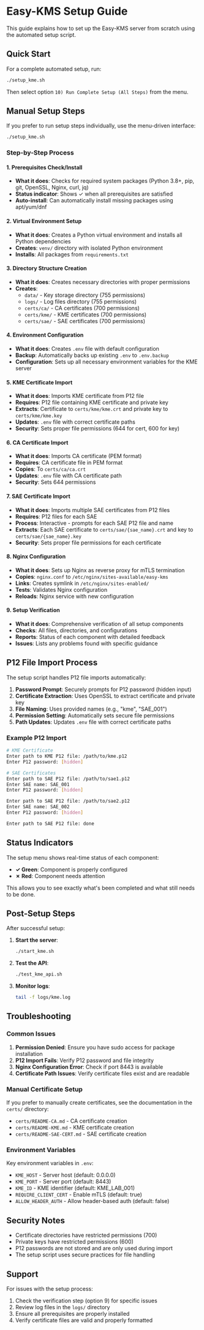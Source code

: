 # Easy-KMS Setup Guide

This guide explains how to set up the Easy-KMS server from scratch using the automated setup script.

## Quick Start

For a complete automated setup, run:

```bash
./setup_kme.sh
```

Then select option `10) Run Complete Setup (All Steps)` from the menu.

## Manual Setup Steps

If you prefer to run setup steps individually, use the menu-driven interface:

```bash
./setup_kme.sh
```

### Step-by-Step Process

#### 1. Prerequisites Check/Install
- **What it does**: Checks for required system packages (Python 3.8+, pip, git, OpenSSL, Nginx, curl, jq)
- **Status indicator**: Shows ✓ when all prerequisites are satisfied
- **Auto-install**: Can automatically install missing packages using apt/yum/dnf

#### 2. Virtual Environment Setup
- **What it does**: Creates a Python virtual environment and installs all Python dependencies
- **Creates**: `venv/` directory with isolated Python environment
- **Installs**: All packages from `requirements.txt`

#### 3. Directory Structure Creation
- **What it does**: Creates necessary directories with proper permissions
- **Creates**:
  - `data/` - Key storage directory (755 permissions)
  - `logs/` - Log files directory (755 permissions)
  - `certs/ca/` - CA certificates (700 permissions)
  - `certs/kme/` - KME certificates (700 permissions)
  - `certs/sae/` - SAE certificates (700 permissions)

#### 4. Environment Configuration
- **What it does**: Creates `.env` file with default configuration
- **Backup**: Automatically backs up existing `.env` to `.env.backup`
- **Configuration**: Sets up all necessary environment variables for the KME server

#### 5. KME Certificate Import
- **What it does**: Imports KME certificate from P12 file
- **Requires**: P12 file containing KME certificate and private key
- **Extracts**: Certificate to `certs/kme/kme.crt` and private key to `certs/kme/kme.key`
- **Updates**: `.env` file with correct certificate paths
- **Security**: Sets proper file permissions (644 for cert, 600 for key)

#### 6. CA Certificate Import
- **What it does**: Imports CA certificate (PEM format)
- **Requires**: CA certificate file in PEM format
- **Copies**: To `certs/ca/ca.crt`
- **Updates**: `.env` file with CA certificate path
- **Security**: Sets 644 permissions

#### 7. SAE Certificate Import
- **What it does**: Imports multiple SAE certificates from P12 files
- **Requires**: P12 files for each SAE
- **Process**: Interactive - prompts for each SAE P12 file and name
- **Extracts**: Each SAE certificate to `certs/sae/{sae_name}.crt` and key to `certs/sae/{sae_name}.key`
- **Security**: Sets proper file permissions for each certificate

#### 8. Nginx Configuration
- **What it does**: Sets up Nginx as reverse proxy for mTLS termination
- **Copies**: `nginx.conf` to `/etc/nginx/sites-available/easy-kms`
- **Links**: Creates symlink in `/etc/nginx/sites-enabled/`
- **Tests**: Validates Nginx configuration
- **Reloads**: Nginx service with new configuration

#### 9. Setup Verification
- **What it does**: Comprehensive verification of all setup components
- **Checks**: All files, directories, and configurations
- **Reports**: Status of each component with detailed feedback
- **Issues**: Lists any problems found with specific guidance

## P12 File Import Process

The setup script handles P12 file imports automatically:

1. **Password Prompt**: Securely prompts for P12 password (hidden input)
2. **Certificate Extraction**: Uses OpenSSL to extract certificate and private key
3. **File Naming**: Uses provided names (e.g., "kme", "SAE_001")
4. **Permission Setting**: Automatically sets secure file permissions
5. **Path Updates**: Updates `.env` file with correct certificate paths

### Example P12 Import

```bash
# KME Certificate
Enter path to KME P12 file: /path/to/kme.p12
Enter P12 password: [hidden]

# SAE Certificates
Enter path to SAE P12 file: /path/to/sae1.p12
Enter SAE name: SAE_001
Enter P12 password: [hidden]

Enter path to SAE P12 file: /path/to/sae2.p12
Enter SAE name: SAE_002
Enter P12 password: [hidden]

Enter path to SAE P12 file: done
```

## Status Indicators

The setup menu shows real-time status of each component:

- **✓ Green**: Component is properly configured
- **✗ Red**: Component needs attention

This allows you to see exactly what's been completed and what still needs to be done.

## Post-Setup Steps

After successful setup:

1. **Start the server**:
   ```bash
   ./start_kme.sh
   ```

2. **Test the API**:
   ```bash
   ./test_kme_api.sh
   ```

3. **Monitor logs**:
   ```bash
   tail -f logs/kme.log
   ```

## Troubleshooting

### Common Issues

1. **Permission Denied**: Ensure you have sudo access for package installation
2. **P12 Import Fails**: Verify P12 password and file integrity
3. **Nginx Configuration Error**: Check if port 8443 is available
4. **Certificate Path Issues**: Verify certificate files exist and are readable

### Manual Certificate Setup

If you prefer to manually create certificates, see the documentation in the `certs/` directory:
- `certs/README-CA.md` - CA certificate creation
- `certs/README-KME.md` - KME certificate creation  
- `certs/README-SAE-CERT.md` - SAE certificate creation

### Environment Variables

Key environment variables in `.env`:

- `KME_HOST` - Server host (default: 0.0.0.0)
- `KME_PORT` - Server port (default: 8443)
- `KME_ID` - KME identifier (default: KME_LAB_001)
- `REQUIRE_CLIENT_CERT` - Enable mTLS (default: true)
- `ALLOW_HEADER_AUTH` - Allow header-based auth (default: false)

## Security Notes

- Certificate directories have restricted permissions (700)
- Private keys have restricted permissions (600)
- P12 passwords are not stored and are only used during import
- The setup script uses secure practices for file handling

## Support

For issues with the setup process:

1. Check the verification step (option 9) for specific issues
2. Review log files in the `logs/` directory
3. Ensure all prerequisites are properly installed
4. Verify certificate files are valid and properly formatted
